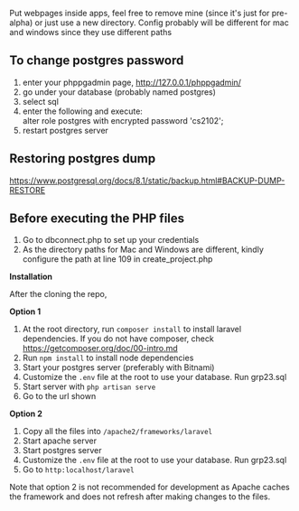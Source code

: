 Put webpages inside apps, feel free to remove mine (since it's just for pre-alpha) or just use a new directory. Config probably will be different for mac and windows since they use different paths

To change postgres password
---------------------------
1) enter your phppgadmin page, http://127.0.0.1/phppgadmin/  
2) go under your database (probably named postgres)  
3) select sql  
4) enter the following and execute:  
alter role postgres with encrypted password 'cs2102';  
5) restart postgres server  

Restoring postgres dump  
-----------------------  
https://www.postgresql.org/docs/8.1/static/backup.html#BACKUP-DUMP-RESTORE  


Before executing the PHP files
---------------------------
1) Go to dbconnect.php to set up your credentials<br>
2) As the directory paths for Mac and Windows are different, kindly configure the path at line 109 in create_project.php

**Installation**

After the cloning the repo,

****Option 1****
1. At the root directory, run `composer install` to install laravel dependencies. If you do not have composer, check https://getcomposer.org/doc/00-intro.md
2. Run `npm install` to install node dependencies
3. Start your postgres server (preferably with Bitnami)
4. Customize the `.env` file at the root to use your database. Run grp23.sql
5. Start server with `php artisan serve`
6. Go to the url shown

****Option 2****
1. Copy all the files into `/apache2/frameworks/laravel`
2. Start apache server
3. Start postgres server
4. Customize the `.env` file at the root to use your database. Run grp23.sql
3. Go to `http:localhost/laravel`

Note that option 2 is not recommended for development as Apache caches the framework and does not refresh after making changes to the files.
